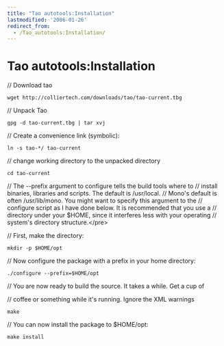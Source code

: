 ```yaml
---
title: "Tao autotools:Installation"
lastmodified: '2006-01-26'
redirect_from:
  - /Tao_autotools:Installation/
---
```


Tao autotools:Installation
==========================

// Download tao

    wget http://colliertech.com/downloads/tao/tao-current.tbg

// Unpack Tao

    gpg -d tao-current.tbg | tar xvj

// Create a convenience link (symbolic):

    ln -s tao-*/ tao-current

// change working directory to the unpacked directory

    cd tao-current

// The --prefix argument to configure tells the build tools where to
 // install binaries, libraries and scripts. The default is /usr/local.
 // Mono's default is often /usr/lib/mono. You might want to specify this
 argument to the // configure script as I have done below. It is recommended that you use a // directory under your \$HOME, since it interferes less with your operating // system's directory structure.\</pre\>

// First, make the directory:

    mkdir -p $HOME/opt

// Now configure the package with a prefix in your home directory:

    ./configure --prefix=$HOME/opt

// You are now ready to build the source. It takes a while. Get a cup of

// coffee or something while it's running. Ignore the XML warnings

    make

// You can now install the package to \$HOME/opt:

    make install

